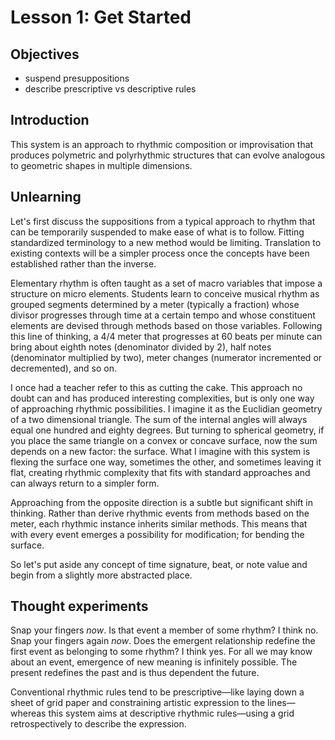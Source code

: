 # Lesson 1: Get Started

## Objectives

- suspend presuppositions
- describe prescriptive vs descriptive rules

## Introduction

This system is an approach to rhythmic composition or improvisation that produces polymetric and polyrhythmic structures that can evolve analogous to geometric shapes in multiple dimensions.

## Unlearning

Let's first discuss the suppositions from a typical approach to rhythm that can be temporarily suspended to make ease of what is to follow. Fitting standardized terminology to a new method would be limiting. Translation to existing contexts will be a simpler process once the concepts have been established rather than the inverse.

Elementary rhythm is often taught as a set of macro variables that impose a structure on micro elements. Students learn to conceive musical rhythm as grouped segments determined by a meter (typically a fraction) whose divisor progresses through time at a certain tempo and whose constituent elements are devised through methods based on those variables. Following this line of thinking, a 4/4 meter that progresses at 60 beats per minute can bring about eighth notes (denominator divided by 2), half notes (denominator multiplied by two), meter changes (numerator incremented or decremented), and so on.

I once had a teacher refer to this as cutting the cake. This approach no doubt can and has produced interesting complexities, but is only one way of approaching rhythmic possibilities. I imagine it as the Euclidian geometry of a two dimensional triangle. The sum of the internal angles will always equal one hundred and eighty degrees. But turning to spherical geometry, if you place the same triangle on a convex or concave surface, now the sum depends on a new factor: the surface. What I imagine with this system is flexing the surface one way, sometimes the other, and sometimes leaving it flat, creating rhythmic complexity that fits with standard approaches and can always return to a simpler form.

Approaching from the opposite direction is a subtle but significant shift in thinking. Rather than derive rhythmic events from methods based on the meter, each rhythmic instance inherits similar methods. This means that with every event emerges a possibility for modification; for bending the surface.

So let's put aside any concept of time signature, beat, or note value and begin from a slightly more abstracted place.

## Thought experiments

Snap your fingers _now_. Is that event a member of some rhythm? I think no. Snap your fingers again _now_. Does the emergent relationship redefine the first event as belonging to some rhythm? I think yes. For all we may know about an event, emergence of new meaning is infinitely possible. The present redefines the past and is thus dependent the future.

Conventional rhythmic rules tend to be prescriptive—like laying down a sheet of grid paper and constraining artistic expression to the lines—whereas this system aims at descriptive rhythmic rules—using a grid retrospectively to describe the expression.
